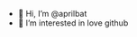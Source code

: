 - 👋 Hi, I’m @aprilbat
- 👀 I’m interested in love github

<!---
aprilbat/aprilbat is a ✨ special ✨ repository because its `README.md` (this file) appears on your GitHub profile.
You can click the Preview link to take a look at your changes.
--->
